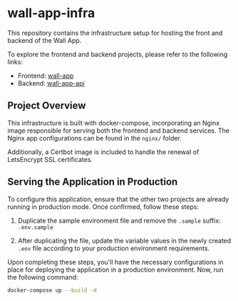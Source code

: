 # wall-app-infra

This repository contains the infrastructure setup for hosting the front and backend of the Wall App.

To explore the frontend and backend projects, please refer to the following links:

- Frontend: [wall-app](https://github.com/Hercilio1/wall-app)
- Backend: [wall-app-api](https://github.com/Hercilio1/wall-app-api)


## Project Overview

This infrastructure is built with docker-compose, incorporating an Nginx image responsible for serving both the frontend and backend services. The Nginx app configurations can be found in the `nginx/` folder.

Additionally, a Certbot image is included to handle the renewal of LetsEncrypt SSL certificates.


## Serving the Application in Production

To configure this application, ensure that the other two projects are already running in production mode. Once confirmed, follow these steps:

1. Duplicate the sample environment file and remove the `.sample` suffix: `.env.sample`

2. After duplicating the file, update the variable values in the newly created `.env` file according to your production environment requirements.

Upon completing these steps, you'll have the necessary configurations in place for deploying the application in a production environment. Now, run the following command:

```bash
docker-compose up --build -d
```
